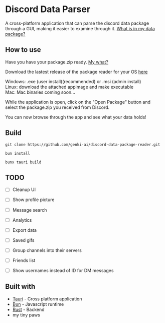 # Discord Data Parser

A cross-platform application that can parse the discord data package through a GUI, making it easier to examine through it.
[What is in my data package?](https://support.discord.com/hc/en-us/articles/360004957991-Your-Discord-Data-Package)


## How to use

Have you have your package.zip ready. [My what?](https://support.discord.com/hc/en-us/articles/360004027692-Requesting-a-Copy-of-your-Data)

Download the lastest release of the package reader for your OS [here](https://github.com/genki-ai/Discord-Data-Package-Reader/releases)

Windows: .exe (user install)(recommended) or .msi (admin install)  
Linux: download the attached appimage and make executable  
Mac: Mac binaries coming soon...  

While the application is open, click on the "Open Package" button and select the package.zip you received from Discord.

You can now browse through the app and see what your data holds!

## Build

`git clone https://github.com/genki-ai/discord-data-package-reader.git` 

`bun install`

`bunx tauri build`

## TODO

- [ ] Cleanup UI
- [ ] Show profile picture
- [ ] Message search
- [ ] Analytics
- [ ] Export data
- [ ] Saved gifs
- [ ] Group channels into their servers
- [ ] Friends list
- [ ] Show usernames instead of ID for DM messages


## Built with

- [Tauri](https://github.com/tauri-apps/tauri) - Cross platform application
- [Bun](https://github.com/oven-sh/bun) - Javascript runtime
- [Rust](https://github.com/rust-lang/rust) - Backend
- my tiny paws
